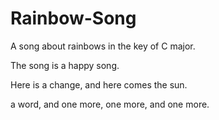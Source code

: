 # Rainbow-Song

A song about rainbows in the key of C major.

The song is a happy song.

Here is a change, and here comes the sun.

a word, and one more, one more, and one more.
